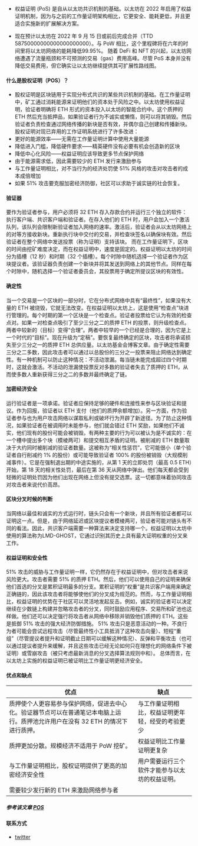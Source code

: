 
* 权益证明 (PoS) 是自从以太坊共识机制的基础。以太坊在 2022 年启用了权益证明机制，因为与之前的工作量证明架构相比，它更安全、能耗更低，并且更适合实施新的扩展解决方案。

* 现在预计以太坊在 2022 年 9 月 15 日或前后完成合并（TTD 58750000000000000000000）。与 PoW 相比，这个里程碑将在六年的时间里将以太坊网络的能耗降低99.95%。
随着 DeFi 和 NFT 的兴起，以太坊网络遭遇了流量瓶颈和不可预测的交易（gas）费用高峰。尽管 PoS 本身并没有降低交易费用，但它确实让以太坊继续提供其可扩展性路线图。


#### 什么是股权证明（POS）？
* 股权证明是区块链用于实现分布式共识的某些共识机制的基础。在工作量证明中，矿工通过消耗能源来证明他们的资本处于风险之中。以太坊使用权益证明，验证者明确将 ETH 形式的资本投入以太坊的智能合约中。这个质押的 ETH 然后充当抵押品，如果验证者行为不诚实或懒惰，则可以将其销毁。然后验证者负责检查通过网络传播的新块是否有效，并偶尔自己创建和传播新块。
股权证明对现已弃用的工作证明系统进行了许多改进：
* 更好的能源效率——无需在工作量证明计算中使用大量能源
* 降低进入门槛，降低硬件要求——精英硬件没有必要有机会创造新的区块
* 降低中心化风险——权益证明应该导致更多节点保护网络
* 由于能源需求低，因此需要较少的 ETH 发行来激励参与
* 与工作量证明相比，对不当行为的经济处罚使 51% 风格的攻击对攻击者的成本成倍增加
* 如果 51% 攻击要克服加密经济防御，社区可以求助于诚实链的社会恢复。

#### 验证器
要作为验证者参与，用户必须将 32 ETH 存入存款合约并运行三个独立的软件：执行客户端、共识客户端和验证者。在存入他们的 ETH 时，用户会加入一个激活队列，该队列会限制新验证者加入网络的速率。激活后，验证者会从以太坊网络上的对等方接收新块。重新执行块中交付的交易，并检查块签名以确保块有效。然后验证者在整个网络中发送投票（称为证明）支持该块。
而在工作量证明下，区块的时间由挖矿难度决定，而在权益证明中，速度是固定的。权益证明以太坊的时间分为插槽（12 秒）和时期（32 个插槽）。每个时隙中随机选择一个验证者作为区块提议者。该验证器负责创建一个新块并将其发送到网络上的其他节点。同样在每个时隙中，随机选择一个验证者委员会，其投票用于确定所提议区块的有效性。

#### 确定性
当一个交易是一个区块的一部分时，它在分布式网络中具有“最终性”，如果没有大量的 ETH 被烧毁，它就无法改变。在权益证明以太坊上，这是使用“检查点”块进行管理的。每个时期的第一个区块是一个检查点。验证者投票给它认为有效的检查点对。如果一对检查点吸引了至少三分之二的质押 ETH 的投票，则升级检查点。两者中较新的（目标）变得“合理”。两者中较早的一个已经是合理的，因为它是上一个时代的“目标”。现在升级为“定稿”。要恢复最终确定的区块，攻击者将承诺损失至少三分之一的质押 ETH 总供应量。以太坊基金会博客文章。由于确定性需要三分之二多数，因此攻击者可以通过以总股份的三分之一投票来阻止网络达到确定性。有一种机制可以防止这种情况：不活动泄漏。每当链未能完成超过四个时期时，这就会激活。不活动的泄漏使投票反对多数的验证者失去了质押的 ETH，从而使多数人重新获得三分之二的多数并最终确定了链。

#### 加密经济安全
运行验证者是一项承诺。验证者应保持足够的硬件和连接性来参与区块验证和提议。作为回报，验证者以 ETH 支付（他们的质押余额增加）。另一方面，作为验证者参与也为用户攻击网络以谋取私利或破坏行为开辟了新途径。为了防止这种情况，如果验证者在被调用时未能参与，他们就会错过 ETH 奖励，如果他们不诚实，他们现有的股份可能会被销毁。有两种主要的行为可以被认为是不诚实的：在一个槽中提出多个块（模棱两可）和提交相互矛盾的证明。被削减的 ETH 数量取决于大约同时被削减的验证者数量。这被称为“相关性惩罚”，它可能很小（单个验证者自行削减约 1% 的股份）或可能导致验证者 100% 的股份被销毁（大规模削减事件）。它是在强制退出期的中途实施的，从第 1 天的立即处罚（最高 0.5 ETH）开始，第 18 天的相关性处罚，最后在第 36 天从网络中弹出。他们每天都会受到轻微的证明处罚因为他们出现在网络上但没有提交选票。这一切都意味着协同攻击对攻击者来说代价高昂。

#### 区块分叉时候的判断
当网络以最佳和诚实的方式运行时，链头只会有一个新块，并且所有验证者都可以证明这一点。但是，由于网络延迟或区块提议者模棱两可，验证者可能对链头有不同的看法。因此，共识客户端需要一种算法来决定支持哪一个。权益证明以太坊中使用的算法称为LMD-GHOST，它通过识别其历史上具有最大证明权重的分叉来工作。

#### 权益证明和安全性
51% 攻击的威胁与工作量证明一样，它仍然存在于权益证明中，但对攻击者来说风险更大。攻击者需要 51% 的质押 ETH。然后，他们可以使用自己的证明来确保他们首选的分叉是累积证明最多的分支。累积证明的“权重”是共识客户端用来确定正确链的，因此该攻击者将能够使他们的分叉成为规范的。然而，与工作量证明相比，权益证明的优势在于社区可以灵活地发起反击。例如，诚实的验证者可以决定继续在少数链上构建并忽略攻击者的分叉，同时鼓励应用程序、交易所和矿池也这样做。他们还可以决定强行将攻击者从网络中移除并销毁他们质押的 ETH。这些是抵御 51% 攻击的强大经济防御措施。
51% 攻击只是恶意活动的一种。不良行为者可能会尝试远程攻击（尽管最终性小工具抵消了这种攻击向量）、短程“重组”（尽管提议者提升和证明截止日期可以缓解这种情况）、反弹和平衡攻击（也可以通过提议者提升来缓解，并且这些攻击已经无论如何只在理想化的网络条件下被证明）或雪崩攻击（被只考虑最新消息的分叉选择算法规则中和）。
总体而言，在以太坊上实施的权益证明已被证明比工作量证明更经济安全。

#### 优点和缺点
|  优点   | 缺点  |
| ----| ---- | 
|质押使个人更容易参与保护网络，促进去中心化。验证器节点可以在普通笔记本电脑上运行。质押池允许用户在没有 32 ETH 的情况下进行质押。|与工作量证明相比，权益证明更年轻，经受的考验更少|
| 质押更加分散。规模经济不适用于 PoW 挖矿。|权益证明比工作量证明更复杂| 
| 与工作量证明相比，股权证明提供了更高的加密经济安全性|用户需要运行三个软件才能参与以太坊的权益证明。|
| 需要较少发行新的 ETH 来激励网络参与者| |

##### 参考该文章 [POS](https://ethereum.org/en/developers/docs/consensus-mechanisms/pos/)


#### 联系方式  
* [twitter](https://twitter.com/DylanLi001)
